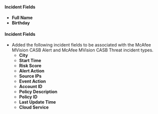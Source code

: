 #### Incident Fields
- **Full Name**
- **Birthday**

#### Incident Fields
- Added the following incident fields to be associated with the McAfee MVision CASB Alert and McAfee MVision CASB Threat incident types.
  - **City**
  - **Start Time**
  - **Risk Score**
  - **Alert Action**
  - **Source IPs**
  - **Event Action**
  - **Account ID**
  - **Policy Description**
  - **Policy ID**
  - **Last Update Time**
  - **Cloud Service**
